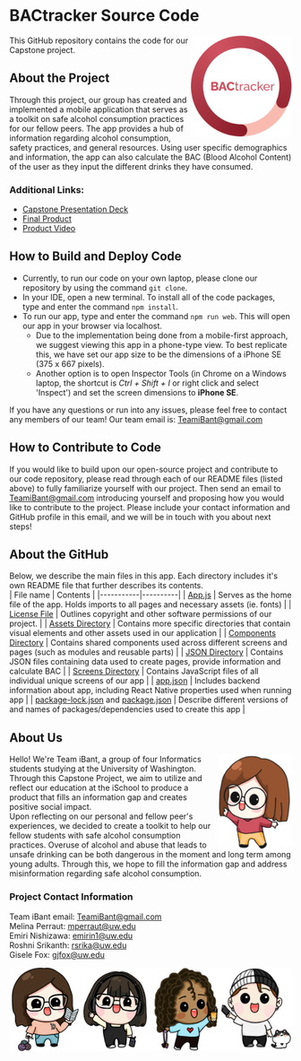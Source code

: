 # BACtracker Source Code
<img align="right" width="180" height="180" src="./assets/icons/BACtracker_logo.png">
This GitHub repository contains the code for our Capstone project. 

## About the Project
Through this project, our group has created and implemented a mobile application that serves as a toolkit on safe alcohol consumption practices for our fellow peers. The app provides a hub of information regarding alcohol consumption, safety practices, and general resources. Using user specific demographics and information, the app can also calculate the BAC (Blood Alcohol Content) of the user as they input the different drinks they have consumed. 
### Additional Links:
- [Capstone Presentation Deck](https://www.canva.com/design/DAFhnHvY0HM/_0y8v7NEwaUma2l0Glvkgw/view?utm_content=DAFhnHvY0HM&utm_campaign=designshare&utm_medium=link&utm_source=publishsharelink)
- [Final Product](https://bactracker-be654.web.app/)
- [Product Video]()

## How to Build and Deploy Code
- Currently, to run our code on your own laptop, please clone our repository by using the command `git clone`. 
- In your IDE, open a new terminal. To install all of the code packages, type and enter the command `npm install`. 
- To run our app, type and enter the command `npm run web`. This will open our app in your browser via localhost. 
    - Due to the implementation being done from a mobile-first approach, we suggest viewing this app in a phone-type view. To best replicate this, we have set our app size to be the dimensions of a iPhone SE (375 x 667 pixels).
    - Another option is to open Inspector Tools (in Chrome on a Windows laptop, the shortcut is _Ctrl + Shift + I_ or right click and select 'Inspect') and set the screen dimensions to **iPhone SE**. 
    
If you have any questions or run into any issues, please feel free to contact any members of our team! Our team email is: TeamiBant@gmail.com

## How to Contribute to Code
If you would like to build upon our open-source project and contribute to our code repository, please read through each of our README files (listed above) to fully familiarize yourself with our project. Then send an email to TeamiBant@gmail.com introducing yourself and proposing how you would like to contribute to the project. Please include your contact information and GitHub profile in this email, and we will be in touch with you about next steps!

## About the GitHub
Below, we describe the main files in this app. Each directory includes it's own README file that further describes its contents. <br>
| File name | Contents | 
|-----------|----------|
| [App.js](./App.js) | Serves as the home file of the app. Holds imports to all pages and necessary assets (ie. fonts) |
| [License File](./LICENSE) | Outlines copyright and other software permissions of our project.  |
| [Assets Directory](./assets/) | Contains more specific directories that contain visual elements and other assets used in our application |
| [Components Directory](./components/) | Contains shared components used across different screens and pages (such as modules and reusable parts) |
| [JSON Directory](./json/) | Contains JSON files containing data used to create pages, provide information and calculate BAC |
| [Screens Directory](./screens/) | Contains JavaScript files of all individual unique screens of our app |
| [app.json](./app.json) | Includes backend information about app, including React Native properties used when running app |
| [package-lock.json](./package-lock.json) and [package.json](./package.json) | Describe different versions of and names of packages/dependencies used to create this app |

## About Us
<img align="right" height="170" src="./assets/avatars/Casual_Rosie_flipped.png"> 
Hello! We're Team iBant, a group of four Informatics students studying at the University of Washington. Through this Capstone Project, we aim to utilize and reflect our education at the iSchool to produce a product that fills an information gap and creates positive social impact.
<br>
Upon reflecting on our personal and fellow peer's experiences, we decided to create a toolkit to help our fellow students with safe alcohol consumption practices. Overuse of alcohol and abuse that leads to unsafe drinking can be both dangerous in the moment and long term among young adults. Through this, we hope to fill the information gap and address misinformation regarding safe alcohol consumption.

### Project Contact Information
Team iBant email: TeamiBant@gmail.com
<br>
Melina Perraut: mperraut@uw.edu
<br>
Emiri Nishizawa: emirin1@uw.edu
<br>
Roshni Srikanth: rsrika@uw.edu
<br>
Gisele Fox: gjfox@uw.edu

<div>
<img align="left" height="150" src="./assets/avatars/iBant/Melina avatar.png"> <img align="left" height="150" src="./assets/avatars/iBant/Emiri avatar.png"> <img align="left" height="150" src="./assets/avatars/iBant/Roshni avatar.png"> <img align="left" height="150" src="./assets/avatars/iBant/Gisele avatar.png"> 
</div>
